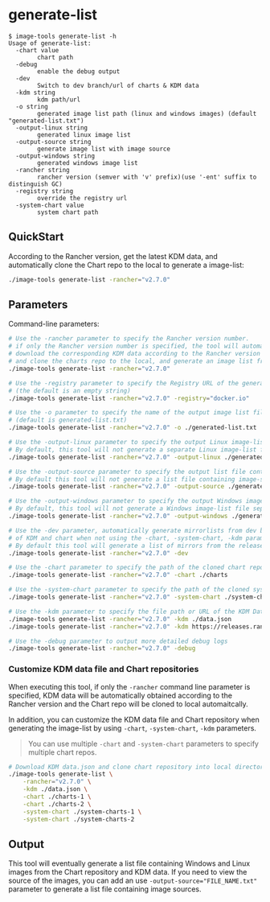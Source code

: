 # generate-list

```console
$ image-tools generate-list -h
Usage of generate-list:
  -chart value
        chart path
  -debug
        enable the debug output
  -dev
        Switch to dev branch/url of charts & KDM data
  -kdm string
        kdm path/url
  -o string
        generated image list path (linux and windows images) (default "generated-list.txt")
  -output-linux string
        generated linux image list
  -output-source string
        generate image list with image source
  -output-windows string
        generated windows image list
  -rancher string
        rancher version (semver with 'v' prefix)(use '-ent' suffix to distinguish GC)
  -registry string
        override the registry url
  -system-chart value
        system chart path
```

## QuickStart

According to the Rancher version, get the latest KDM data, and automatically clone the Chart repo to the local to generate a image-list:

```sh
./image-tools generate-list -rancher="v2.7.0"
```

## Parameters

Command-line parameters:

```sh
# Use the -rancher parameter to specify the Rancher version number.
# if only the Rancher version number is specified, the tool will automatically
# download the corresponding KDM data according to the Rancher version number,
# and clone the charts repo to the local, and generate an image list from them.
./image-tools generate-list -rancher="v2.7.0"

# Use the -registry parameter to specify the Registry URL of the generated image
# (the default is an empty string)
./image-tools generate-list -rancher="v2.7.0" -registry="docker.io"

# Use the -o parameter to specify the name of the output image list file
# (default is generated-list.txt)
./image-tools generate-list -rancher="v2.7.0" -o ./generated-list.txt

# Use the -output-linux parameter to specify the output Linux image-list file
# By default, this tool will not generate a separate Linux image-list file
./image-tools generate-list -rancher="v2.7.0" -output-linux ./generated-list-linux.txt

# Use the -output-source parameter to specify the output list file containing the image-source
# By default this tool will not generate a list file containing image-sources
./image-tools generate-list -rancher="v2.7.0" -output-source ./generated-list-source.txt

# Use the -output-windows parameter to specify the output Windows image-list file
# By default, this tool will not generate a Windows image-list file separately
./image-tools generate-list -rancher="v2.7.0" -output-windows ./generated-list-windows.txt

# Use the -dev parameter, automatically generate mirrorlists from dev branches
# of KDM and chart when not using the -chart, -system-chart, -kdm parameters,
# By default this tool will generate a list of mirrors from the release branch
./image-tools generate-list -rancher="v2.7.0" -dev

# Use the -chart parameter to specify the path of the cloned chart repository
./image-tools generate-list -rancher="v2.7.0" -chart ./charts

# Use the -system-chart parameter to specify the path of the cloned system-chart repository
./image-tools generate-list -rancher="v2.7.0" -system-chart ./system-chart

# Use the -kdm parameter to specify the file path or URL of the KDM Data file
./image-tools generate-list -rancher="v2.7.0" -kdm ./data.json
./image-tools generate-list -rancher="v2.7.0" -kdm https://releases.rancher.com/kontainer-driver-metadata/release-v2.7/data.json

# Use the -debug parameter to output more detailed debug logs
./image-tools generate-list -rancher="v2.7.0" -debug
```

### Customize KDM data file and Chart repositories

When executing this tool, if only the `-rancher` command line parameter is specified,
KDM data will be automatically obtained according to the Rancher version and the Chart repo will be cloned to local automaitcally.

In addition, you can customize the KDM data file and Chart repository when generating the image-list
by using `-chart`, `-system-chart`, `-kdm` parameters.

> You can use multiple `-chart` and `-system-chart` parameters to specify multiple chart repos.

```sh
# Download KDM data.json and clone chart repository into local directory first.
./image-tools generate-list \
    -rancher="v2.7.0" \
    -kdm ./data.json \
    -chart ./charts-1 \
    -chart ./charts-2 \
    -system-chart ./system-charts-1 \
    -system-chart ./system-charts-2
```

## Output

This tool will eventually generate a list file containing Windows and Linux images
from the Chart repository and KDM data. If you need to view the source of the images,
you can add an use `-output-source="FILE_NAME.txt"` parameter  to generate a list file
containing image sources.
